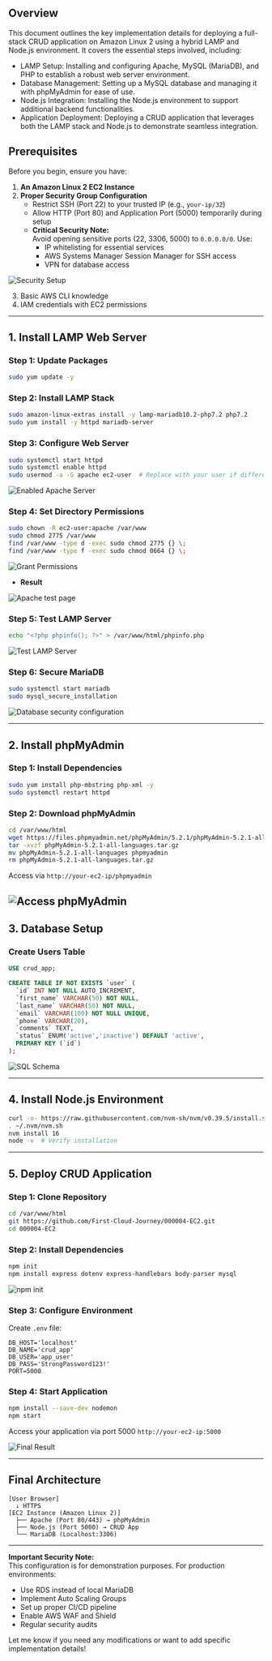 ## Overview  

This document outlines the key implementation details for deploying a full-stack CRUD application on Amazon Linux 2 using a hybrid LAMP and Node.js environment. It covers the essential steps involved, including:

- LAMP Setup: Installing and configuring Apache, MySQL (MariaDB), and PHP to establish a robust web server environment.
- Database Management: Setting up a MySQL database and managing it with phpMyAdmin for ease of use.
- Node.js Integration: Installing the Node.js environment to support additional backend functionalities.
- Application Deployment: Deploying a CRUD application that leverages both the LAMP stack and Node.js to demonstrate seamless integration.

## Prerequisites

Before you begin, ensure you have:
1. **An Amazon Linux 2 EC2 Instance**
2. **Proper Security Group Configuration**  
   - Restrict SSH (Port 22) to your trusted IP (e.g., `your-ip/32`)
   - Allow HTTP (Port 80) and Application Port (5000) temporarily during setup
   - **Critical Security Note:**  
     Avoid opening sensitive ports (22, 3306, 5000) to `0.0.0.0/0`. Use:
     - IP whitelisting for essential services
     - AWS Systems Manager Session Manager for SSH access
     - VPN for database access

![Security Setup](/Deploy-an-User-Management-Application-on-EC2/screenshots/Security-group-created.png)

3. Basic AWS CLI knowledge
4. IAM credentials with EC2 permissions

---

## 1. Install LAMP Web Server

### Step 1: Update Packages
```bash
sudo yum update -y
```

### Step 2: Install LAMP Stack
```bash
sudo amazon-linux-extras install -y lamp-mariadb10.2-php7.2 php7.2
sudo yum install -y httpd mariadb-server
```

### Step 3: Configure Web Server
```bash
sudo systemctl start httpd
sudo systemctl enable httpd
sudo usermod -a -G apache ec2-user  # Replace with your user if different
```
![Enabled Apache Server](/Deploy-an-User-Management-Application-on-EC2/screenshots/Enabled-apache-web-server.png)

### Step 4: Set Directory Permissions
```bash
sudo chown -R ec2-user:apache /var/www
sudo chmod 2775 /var/www
find /var/www -type d -exec sudo chmod 2775 {} \;
find /var/www -type f -exec sudo chmod 0664 {} \;
```
![Grant Permissions](/Deploy-an-User-Management-Application-on-EC2/screenshots/Granted-permissions-apache-and-user.png)

- **Result**

![Apache test page](/Deploy-an-User-Management-Application-on-EC2/screenshots/Apache-test-page-accessed.png)

### Step 5: Test LAMP Server

```bash
echo "<?php phpinfo(); ?>" > /var/www/html/phpinfo.php
```

![Test LAMP Server](/Deploy-an-User-Management-Application-on-EC2/screenshots/Test-lamp-server-with-phpinfo.png)

### Step 6: Secure MariaDB
```bash
sudo systemctl start mariadb
sudo mysql_secure_installation
```
![Database security configuration](/Deploy-an-User-Management-Application-on-EC2/screenshots/Database-server-security-configuration.png)

---

## 2. Install phpMyAdmin

### Step 1: Install Dependencies
```bash
sudo yum install php-mbstring php-xml -y
sudo systemctl restart httpd
```

### Step 2: Download phpMyAdmin
```bash
cd /var/www/html
wget https://files.phpmyadmin.net/phpMyAdmin/5.2.1/phpMyAdmin-5.2.1-all-languages.tar.gz
tar -xvzf phpMyAdmin-5.2.1-all-languages.tar.gz
mv phpMyAdmin-5.2.1-all-languages phpmyadmin
rm phpMyAdmin-5.2.1-all-languages.tar.gz
```

Access via `http://your-ec2-ip/phpmyadmin`

![Access phpMyAdmin](/Deploy-an-User-Management-Application-on-EC2/screenshots/phpMyAdmin-interface.png)
---

## 3. Database Setup

### Create Users Table

```sql
USE crud_app;

CREATE TABLE IF NOT EXISTS `user` (
  `id` INT NOT NULL AUTO_INCREMENT,
  `first_name` VARCHAR(50) NOT NULL,
  `last_name` VARCHAR(50) NOT NULL,
  `email` VARCHAR(100) NOT NULL UNIQUE,
  `phone` VARCHAR(20),
  `comments` TEXT,
  `status` ENUM('active','inactive') DEFAULT 'active',
  PRIMARY KEY (`id`)
);
```
![SQL Schema](/Deploy-an-User-Management-Application-on-EC2/screenshots/SQL-schema-created.png)


---

## 4. Install Node.js Environment

```bash
curl -o- https://raw.githubusercontent.com/nvm-sh/nvm/v0.39.5/install.sh | bash
. ~/.nvm/nvm.sh
nvm install 16
node -v  # Verify installation
```

---

## 5. Deploy CRUD Application

### Step 1: Clone Repository
```bash
cd /var/www/html
git https://github.com/First-Cloud-Journey/000004-EC2.git
cd 000004-EC2
```

### Step 2: Install Dependencies
```bash
npm init
npm install express dotenv express-handlebars body-parser mysql
```
![npm init](/Deploy-an-User-Management-Application-on-EC2/screenshots/Run-npm-init.png)

### Step 3: Configure Environment
Create `.env` file:
```env
DB_HOST='localhost'
DB_NAME='crud_app'
DB_USER='app_user'
DB_PASS='StrongPassword123!'
PORT=5000
```

### Step 4: Start Application
```bash
npm install --save-dev nodemon
npm start
```
Access your application via port 5000 `http://your-ec2-ip:5000`

![Final Result](/Deploy-an-User-Management-Application-on-EC2/screenshots/Successed-to-deploy-application.png)

---


## Final Architecture

```
[User Browser]
  ↓ HTTPS
[EC2 Instance (Amazon Linux 2)]
  ├── Apache (Port 80/443) → phpMyAdmin
  ├── Node.js (Port 5000) → CRUD App
  └── MariaDB (Localhost:3306)
```

---

**Important Security Note:**  
This configuration is for demonstration purposes. For production environments:
- Use RDS instead of local MariaDB
- Implement Auto Scaling Groups
- Set up proper CI/CD pipeline
- Enable AWS WAF and Shield
- Regular security audits

Let me know if you need any modifications or want to add specific implementation details!